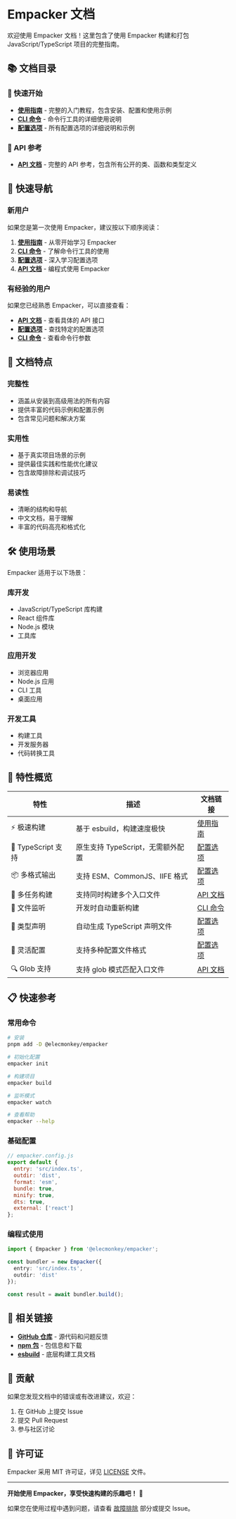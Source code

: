 # Empacker 文档

欢迎使用 Empacker 文档！这里包含了使用 Empacker 构建和打包 JavaScript/TypeScript 项目的完整指南。

## 📚 文档目录

### 🚀 快速开始
- **[使用指南](./Getting-Started.md)** - 完整的入门教程，包含安装、配置和使用示例
- **[CLI 命令](./CLI.md)** - 命令行工具的详细使用说明
- **[配置选项](./Configuration.md)** - 所有配置选项的详细说明和示例

### 🔧 API 参考
- **[API 文档](./API.md)** - 完整的 API 参考，包含所有公开的类、函数和类型定义

## 🎯 快速导航

### 新用户
如果您是第一次使用 Empacker，建议按以下顺序阅读：

1. **[使用指南](./Getting-Started.md)** - 从零开始学习 Empacker
2. **[CLI 命令](./CLI.md)** - 了解命令行工具的使用
3. **[配置选项](./Configuration.md)** - 深入学习配置选项
4. **[API 文档](./API.md)** - 编程式使用 Empacker

### 有经验的用户
如果您已经熟悉 Empacker，可以直接查看：

- **[API 文档](./API.md)** - 查看具体的 API 接口
- **[配置选项](./Configuration.md)** - 查找特定的配置选项
- **[CLI 命令](./CLI.md)** - 查看命令行参数

## 📖 文档特点

### 完整性
- 涵盖从安装到高级用法的所有内容
- 提供丰富的代码示例和配置示例
- 包含常见问题和解决方案

### 实用性
- 基于真实项目场景的示例
- 提供最佳实践和性能优化建议
- 包含故障排除和调试技巧

### 易读性
- 清晰的结构和导航
- 中文文档，易于理解
- 丰富的代码高亮和格式化

## 🛠️ 使用场景

Empacker 适用于以下场景：

### 库开发
- JavaScript/TypeScript 库构建
- React 组件库
- Node.js 模块
- 工具库

### 应用开发
- 浏览器应用
- Node.js 应用
- CLI 工具
- 桌面应用

### 开发工具
- 构建工具
- 开发服务器
- 代码转换工具

## 🎨 特性概览

| 特性 | 描述 | 文档链接 |
|------|------|----------|
| ⚡ 极速构建 | 基于 esbuild，构建速度极快 | [使用指南](./Getting-Started.md) |
| 🔧 TypeScript 支持 | 原生支持 TypeScript，无需额外配置 | [配置选项](./Configuration.md) |
| 📦 多格式输出 | 支持 ESM、CommonJS、IIFE 格式 | [配置选项](./Configuration.md) |
| 🎯 多任务构建 | 支持同时构建多个入口文件 | [API 文档](./API.md) |
| 👀 文件监听 | 开发时自动重新构建 | [CLI 命令](./CLI.md) |
| 📝 类型声明 | 自动生成 TypeScript 声明文件 | [配置选项](./Configuration.md) |
| 🎨 灵活配置 | 支持多种配置文件格式 | [配置选项](./Configuration.md) |
| 🔍 Glob 支持 | 支持 glob 模式匹配入口文件 | [API 文档](./API.md) |

## 📋 快速参考

### 常用命令

```bash
# 安装
pnpm add -D @elecmonkey/empacker

# 初始化配置
empacker init

# 构建项目
empacker build

# 监听模式
empacker watch

# 查看帮助
empacker --help
```

### 基础配置

```javascript
// empacker.config.js
export default {
  entry: 'src/index.ts',
  outdir: 'dist',
  format: 'esm',
  bundle: true,
  minify: true,
  dts: true,
  external: ['react']
};
```

### 编程式使用

```typescript
import { Empacker } from '@elecmonkey/empacker';

const bundler = new Empacker({
  entry: 'src/index.ts',
  outdir: 'dist'
});

const result = await bundler.build();
```

## 🔗 相关链接

- **[GitHub 仓库](https://github.com/elecmonkey/empacker)** - 源代码和问题反馈
- **[npm 包](https://www.npmjs.com/package/@elecmonkey/empacker)** - 包信息和下载
- **[esbuild](https://esbuild.github.io/)** - 底层构建工具文档

## 🤝 贡献

如果您发现文档中的错误或有改进建议，欢迎：

1. 在 GitHub 上提交 Issue
2. 提交 Pull Request
3. 参与社区讨论

## 📄 许可证

Empacker 采用 MIT 许可证，详见 [LICENSE](../LICENSE) 文件。

---

**开始使用 Empacker，享受快速构建的乐趣吧！** 🚀

如果您在使用过程中遇到问题，请查看 [故障排除](./Getting-Started.md#故障排除) 部分或提交 Issue。